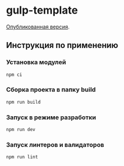 # gulp-template

[Опубликованная версия](https://efiand.github.io/gulp-template/).

## Инструкция по применению

### Установка модулей

```bash
npm ci
```

### Сборка проекта в папку build

```bash
npm run build
```

### Запуск в режиме разработки

```bash
npm run dev
```

### Запуск линтеров и валидаторов

```bash
npm run lint
```

